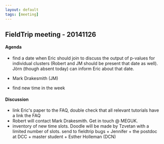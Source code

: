 ```yaml
---
layout: default
tags: [meeting]
---
```


## FieldTrip meeting - 20141126

#### Agenda

 - find a date when Eric should join to discuss the output of p-values for individual clusters (Robert and JM should be present that date as well). Jörn (though absent today) can inform Eric about that date.
 

 - Mark Drakesmith (JM)

 - find new time in the week

#### Discussion

 - link Eric's paper to the FAQ, double check that all relevant tutorials have a link the FAQ
 - Robert will contact Mark Drakesmith. Get in touch @ MEGUK.
 - inventory of new time slots. Doodle will be made by Tzvetan with a limited number of slots. send to fieldtrip bugs + Jennifer + the postdoc at DCC + master student + Esther Holleman (DCN)
